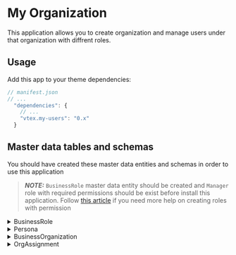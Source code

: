 # My Organization

This application allows you to create organization and manage users under that organization with diffrent roles. 

## Usage

Add this app to your theme dependencies:

```js
// manifest.json
// ...
  "dependencies": {
    // ...
    "vtex.my-users": "0.x"
  }
```

## Master data tables and schemas

You should have created these master data entities and schemas in order to use this application

> **_NOTE:_**  `BusinessRole` master data entity should be created and `Manager` role with required permissions should be exist before install this application. Follow [this article](https://github.com/clouda-inc/vtex-admin-authorization) if you need more help on creating roles with permission

<details><summary>BusinessRole</summary>

``` 

Data Entity Name: BusinessRole
Schema Name: business-role-schema-v1

{
    "properties": {
        "name": {
            "type": "string"
        },
        "label": {
            "type": "string"
        },
        "permissions": {
            "type": "array",
            "items": {
                "$ref": "#/definitions/permission"
            }
        }
    },
    "definitions": {
        "permission": {
            "type": "string"
        }
    },
    "v-default-fields": [
        "name",
        "label",
        "id",
        "permissions"
    ],
    "required": [
        "name"
    ],
    "v-indexed": [
        "name"
    ],
    "v-security": {
        "allowGetAll": true,
        "publicRead": [
            "name",
            "label",
            "permissions",
            "id"
        ],
        "publicWrite": [
            "name",
            "label",
            "permissions"
        ],
        "publicFilter": [
            "name",
            "id"
        ]
    }
}

```
</details>

<details><summary>Persona</summary>

``` 

Data Entity Name: Persona
Schema Name: persona-schema-v1

{
	"properties": {
		"businessOrganizationId": {
			"type": "string",
			"link": "http://api.vtex.com/biscoindqa/dataentities/BusinessOrganization/schemas/business-organization-schema-v1"
		},
		"email": {
			"type": "string",
			"format": "email"
		}
	},
	"v-default-fields": [
		"id",
		"businessOrganizationId",
		"businessOrganizationId_linked",
		"email"
	],
	"required": [
		"businessOrganizationId",
		"email"
	],
	"v-indexed": [
		"businessOrganizationId",
		"email"
	],
	"v-security": {
		"allowGetAll": true,
		"publicRead": [
			"id",
			"businessOrganizationId",
			"businessOrganizationId_linked",
			"email"
		],
		"publicWrite": [
			"businessOrganizationId",
			"email"
		],
		"publicFilter": [
			"id",
			"businessOrganizationId",
			"email"
		]
	}
}

```
</details>

<details><summary>BusinessOrganization</summary>

``` 

Data Entity Name: BusinessOrganization
Schema Name: business-organization-schema-v1

{
	"properties": {
		"name": {
			"type": "string"
		},
		"telephone": {
			"type": "string"
		},
		"address": {
			"type": "string"
		},
		"email": {
			"type": "string"
		}
	},
	"v-default-fields": [
		"name",
		"telephone",
		"id",
		"address",
		"email"
	],
	"required": [
		"name",
		"telephone"
	],
	"v-indexed": [
		"name",
		"telephone",
		"email"
	],
	"v-security": {
		"allowGetAll": true,
		"publicRead": [
			"name",
			"telephone",
			"id",
			"address",
			"email"
		],
		"publicWrite": [
			"name",
			"telephone",
			"address",
			"email"
		],
		"publicFilter": [
			"name",
			"telephone",
			"id",
			"email"
		]
	}
}

```
</details>

<details><summary>OrgAssignment</summary>

``` 

Data Entity Name: OrgAssignment
Schema Name: organization-assignment-schema-v1

{
	"properties": {
		"personaId": {
			"type": "string",
			"link": "http://api.vtex.com/biscoindqa/dataentities/Persona/schemas/persona-schema-v1"
		},
		"businessOrganizationId": {
			"type": "string",
			"link": "http://api.vtex.com/biscoindqa/dataentities/BusinessOrganization/schemas/business-organization-schema-v1"
		},
		"roleId": {
			"type": "string",
			"link": "http://api.vtex.com/biscoindqa/dataentities/BusinessRole/schemas/business-role-schema-v1"
		},
		"status": {
			"type": "string"
		}
	},
	"v-default-fields": [
		"personaId",
		"id",
		"businessOrganizationId",
		"roleId",
		"status"
	],
	"required": [
		"personaId",
		"businessOrganizationId",
		"roleId",
		"status"
	],
	"v-indexed": [
		"personaId",
		"businessOrganizationId",
		"roleId"
	],
	"v-security": {
		"allowGetAll": true,
		"publicRead": [
			"personaId",
			"personaId_linked",
			"id",
			"businessOrganizationId",
			"businessOrganizationId_linked",
			"roleId",
			"roleId_linked",
			"status"
		],
		"publicWrite": [
			"id",
			"personaId",
			"businessOrganizationId",
			"roleId",
			"status"
		],
		"publicFilter": [
			"personaId",
			"id",
			"businessOrganizationId",
			"roleId",
			"status"
		]
	}
}

```
</details>


